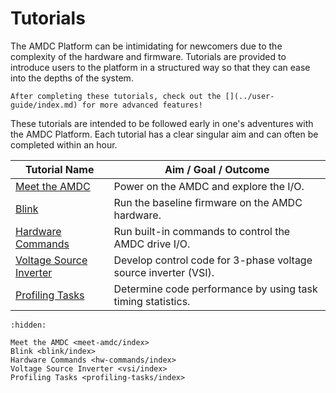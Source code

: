# Tutorials

The AMDC Platform can be intimidating for newcomers due to the complexity of the hardware and firmware.
Tutorials are provided to introduce users to the platform in a structured way so that they can ease into the depths of the system.

```{seealso}
After completing these tutorials, check out the [](../user-guide/index.md) for more advanced features!
```

These tutorials are intended to be followed early in one's adventures with the AMDC Platform.
Each tutorial has a clear singular aim and can often be completed within an hour.

| Tutorial Name | Aim / Goal / Outcome |
|---|---|
| [Meet the AMDC](meet-amdc/index.md) | Power on the AMDC and explore the I/O. |
| [Blink](blink/index.md) | Run the baseline firmware on the AMDC hardware. |
| [Hardware Commands](hw-commands/index.md) | Run built-in commands to control the AMDC drive I/O. |
| [Voltage Source Inverter](vsi/index.md) | Develop control code for 3-phase voltage source inverter (VSI). |
| [Profiling Tasks](profiling-tasks/index.md) | Determine code performance by using task timing statistics. |

```{toctree}
:hidden:

Meet the AMDC <meet-amdc/index>
Blink <blink/index>
Hardware Commands <hw-commands/index>
Voltage Source Inverter <vsi/index>
Profiling Tasks <profiling-tasks/index>
```
